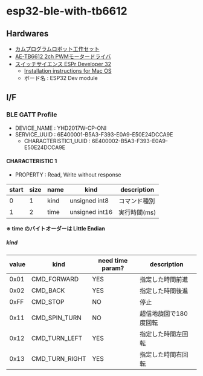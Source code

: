 # esp32-ble-with-tb6612

## Hardwares

- [カムプログラムロボット工作セット](http://www.tamiya.com/japan/products/70227/index.html)
- [AE-TB6612 2ch PWMモータードライバ](http://akizukidenshi.com/download/ds/akizuki/AE-TB6612.pdf)
- [スイッチサイエンス ESPr Developer 32](https://www.switch-science.com/catalog/3210/)
  - [Installation instructions for Mac OS](https://github.com/espressif/arduino-esp32/blob/master/docs/arduino-ide/mac.md)
  - ボード名 : ESP32 Dev module

## I/F

### BLE GATT Profile

- DEVICE_NAME : YHD2017W-CP-ONI
- SERVICE_UUID : 6E400001-B5A3-F393-E0A9-E50E24DCCA9E
  - CHARACTERISTIC1_UUID : 6E400002-B5A3-F393-E0A9-E50E24DCCA9E

#### CHARACTERISTIC 1

- PROPERTY : Read, Write without response

| start | size | name | kind | description | 
|-------|-----|-----|-----|-----|
| 0     |   1 | kind | unsigned int8  | コマンド種別 |
| 1     |   2 | time | unsigned int16 | 実行時間(ms) |

**※ time のバイトオーダーは Little Endian**

##### kind

| value | kind           | need time param? | description      | 
|-------|----------------|------------------|------------------|
| 0x01  | CMD_FORWARD    | YES              | 指定した時間前進 | 
| 0x02  | CMD_BACK       | YES              | 指定した時間後進 | 
| 0xFF  | CMD_STOP       | NO               | 停止 | 
| 0x11  | CMD_SPIN_TURN  | NO               | 超信地旋回で180度回転 |
| 0x12  | CMD_TURN_LEFT  | YES              | 指定した時間左回転 | 
| 0x13  | CMD_TURN_RIGHT | YES              | 指定した時間右回転 | 
